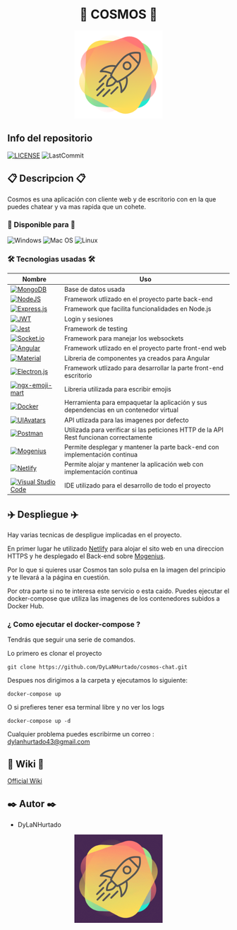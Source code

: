 


<h1 align="center"> 🚀 COSMOS 🚀</h1>
<p align="center">
	<a href="https://cosmos-chat.netlify.app/"><img src="https://raw.githubusercontent.com/DyLaNHurtado/chat-angular/develop/src/assets/img/logo.png" height="200px"/></a>
</p>


## Info del repositorio

[![LICENSE](https://img.shields.io/github/license/DyLaNHurtado/cosmos-chat?style=for-the-badge)](https://github.com/DyLaNHurtado/cosmos-chat/blob/master/LICENSE.md)
![LastCommit](https://img.shields.io/github/last-commit/DyLaNHurtado/cosmos-chat?color=orange&style=for-the-badge)





## 📋 Descripcion 📋

Cosmos es una aplicación con cliente web y de escritorio con en la que puedes chatear y va mas rapida que un cohete.


### 🤖 Disponible para 🤖
 ![Windows](https://img.shields.io/badge/Windows-0078D6?style=for-the-badge&logo=windows&logoColor=white)
 ![Mac OS](https://img.shields.io/badge/mac%20os-000000?style=for-the-badge&logo=apple&logoColor=F0F0F0)
 ![Linux](https://img.shields.io/badge/Linux-FCC624?style=for-the-badge&logo=linux&logoColor=black)
### 🛠️ Tecnologias usadas 🛠️


| Nombre | Uso |
| -- | -- |
| [![MongoDB](https://img.shields.io/badge/MongoDB-%234ea94b.svg?style=for-the-badge&logo=mongodb&logoColor=white)](https://www.mongodb.com/) | Base de datos usada | 
| [![NodeJS](https://img.shields.io/badge/node.js-6DA55F?style=for-the-badge&logo=node.js&logoColor=white)](https://nodejs.org/es/) | Framework utlizado en el proyecto parte back-end |
| [![Express.js](https://img.shields.io/badge/express.js-%23404d59.svg?style=for-the-badge&logo=express&logoColor=%2361DAFB)](https://expressjs.com/es/) | Framework que facilita funcionalidades en Node.js | 
| [![JWT](https://img.shields.io/badge/JWT-black?style=for-the-badge&logo=JSON%20web%20tokens)](https://jwt.io/) | Login y sesiones | 
| [![Jest](https://img.shields.io/badge/Jest-red?style=for-the-badge&logo=jest)](https://jestjs.io/es-ES/) | Framework de testing | 
| [![Socket.io](https://img.shields.io/badge/Socket.io-black?style=for-the-badge&logo=socket.io)](https://socket.io/) | Framework para manejar los websockets | 
| [![Angular](https://img.shields.io/badge/angular-%23DD0031.svg?style=for-the-badge&logo=angular&logoColor=white)](https://angular.io/) | Framework utlizado en el proyecto parte front-end web |
| [![Material](https://img.shields.io/badge/Material-%233333FF?style=for-the-badge&logo=angular)](https://material.angular.io/) | Libreria de componentes ya creados para Angular |
| [![Electron.js](https://img.shields.io/badge/Electron-191970?style=for-the-badge&logo=Electron&logoColor=white)](https://www.electronjs.org/) | Framework utlizado para desarrollar la parte front-end escritorio |
| [![ngx-emoji-mart](https://img.shields.io/badge/%F0%9F%98%80ngx%20emoji%20mart-black?style=for-the-badge)](https://www.npmjs.com/package/@ctrl/ngx-emoji-mart) | Libreria utilizada para escribir emojis |
| [![Docker](https://img.shields.io/badge/docker-%230db7ed.svg?style=for-the-badge&logo=docker&logoColor=white)](https://www.docker.com/) | Herramienta para empaquetar la aplicación y sus dependencias en un contenedor virtual |	
| [![UIAvatars](https://img.shields.io/badge/ui%20avatars-black?style=for-the-badge&logo=googlephotos)](https://ui-avatars.com/) | API utlizada para las imagenes por defecto |
| [![Postman](https://img.shields.io/badge/Postman-FF6C37?style=for-the-badge&logo=postman&logoColor=white)](https://www.postman.com/) | Utilizada para verificar si las peticiones HTTP de la API Rest funcionan correctamente |
| [![Mogenius](https://img.shields.io/badge/Mogenius-4285F4?style=for-the-badge&logo=google-cloud&logoColor=white)](https://mogenius.com/home) | Permite desplegar y mantener la parte back-end con implementación continua |
| [![Netlify](https://img.shields.io/badge/Netlify-00C7B7?style=for-the-badge&logo=netlify&logoColor=white)](https://www.netlify.com/) | Permite alojar y mantener la aplicación web con implementación continua |
| [![Visual Studio Code](https://img.shields.io/badge/Visual%20Studio%20Code-0078d7.svg?style=for-the-badge&logo=visual-studio-code&logoColor=white)](https://code.visualstudio.com/) | IDE utilizado para el desarrollo de todo el proyecto |




## ✈️ Despliegue ✈️

Hay varias tecnicas de despligue implicadas en el proyecto.

En primer lugar he utilizado [Netlify](https://www.netlify.com/) para alojar el sito web en una direccion HTTPS y he desplegado el Back-end sobre [Mogenius](https://mogenius.com/home).

Por lo que si quieres usar Cosmos tan solo pulsa en la imagen del principio y te llevará a la página en cuestión.

Por otra parte si no te interesa este servicio o esta caido. Puedes ejecutar el docker-compose que utiliza las imagenes de los contenedores subidos a Docker Hub. 

### ¿ Como ejecutar el docker-compose ?

Tendrás que seguir una serie de comandos.

Lo primero es clonar el proyecto

```
git clone https://github.com/DyLaNHurtado/cosmos-chat.git
```

Despues nos dirigimos a la carpeta y ejecutamos lo siguiente:

```
docker-compose up
```
O si prefieres tener esa terminal libre y no ver los logs


```
docker-compose up -d
```

Cualquier problema puedes escribirme un correo :  <a href="mailto:dylanhurtado43@gmail.com" target="_blank" rel="noreferrer">dylanhurtado43@gmail.com</a>

## 📖 Wiki 📖
<a href="https://github.com/DyLaNHurtado/cosmos-chat/wiki" target="_blank">Official Wiki</a>

## ✒️ Autor ✒️
 * DyLaNHurtado


<p align="center">
	<a href="https://github.com/DyLaNHurtado/cosmos-chat"><img src="https://raw.githubusercontent.com/DyLaNHurtado/chat-angular/develop/src/assets/img/spash.gif" width="200px"/></a>
</p>

